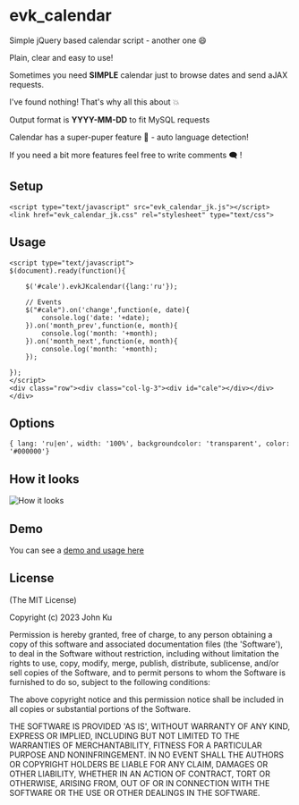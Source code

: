 # evk_calendar
Simple jQuery based calendar script - another one :smile:

Plain, clear and easy to use!

Sometimes you need **SIMPLE** calendar just to browse dates and send aJAX requests.

I've found nothing! That's why all this about :boom:

Output format is **YYYY-MM-DD** to fit MySQL requests

Calendar has a super-puper feature :100:  - auto language detection!

If you need a bit more features feel free to write comments :left_speech_bubble: ! 

## Setup
```
<script type="text/javascript" src="evk_calendar_jk.js"></script>
<link href="evk_calendar_jk.css" rel="stylesheet" type="text/css">
```
## Usage
```
<script type="text/javascript">
$(document).ready(function(){

	$('#cale').evkJKcalendar({lang:'ru'});

	// Events
	$("#cale").on('change',function(e, date){
		console.log('date: '+date);
	}).on('month_prev',function(e, month){
		console.log('month: '+month);
	}).on('month_next',function(e, month){
		console.log('month: '+month);
	});
  
});
</script>
<div class="row"><div class="col-lg-3"><div id="cale"></div></div></div>
```
## Options
```
{ lang: 'ru|en', width: '100%', backgroundcolor: 'transparent', color: '#000000'}
```
## How it looks
![How it looks](https://evk.ru.com/uploads/github/evk_calendar_jk_js.JPG)

## Demo
You can see a [demo and usage here](https://evk.ru.com/demo/github/evk_calendar_jk_js)

## License

(The MIT License)

Copyright (c) 2023 John Ku

Permission is hereby granted, free of charge, to any person obtaining
a copy of this software and associated documentation files (the
'Software'), to deal in the Software without restriction, including
without limitation the rights to use, copy, modify, merge, publish, distribute, sublicense, and/or sell copies of the Software, and to
permit persons to whom the Software is furnished to do so, subject to
the following conditions:

The above copyright notice and this permission notice shall be
included in all copies or substantial portions of the Software.

THE SOFTWARE IS PROVIDED 'AS IS', WITHOUT WARRANTY OF ANY KIND,
EXPRESS OR IMPLIED, INCLUDING BUT NOT LIMITED TO THE WARRANTIES OF
MERCHANTABILITY, FITNESS FOR A PARTICULAR PURPOSE AND NONINFRINGEMENT.
IN NO EVENT SHALL THE AUTHORS OR COPYRIGHT HOLDERS BE LIABLE FOR ANY
CLAIM, DAMAGES OR OTHER LIABILITY, WHETHER IN AN ACTION OF CONTRACT,
TORT OR OTHERWISE, ARISING FROM, OUT OF OR IN CONNECTION WITH THE
SOFTWARE OR THE USE OR OTHER DEALINGS IN THE SOFTWARE.
